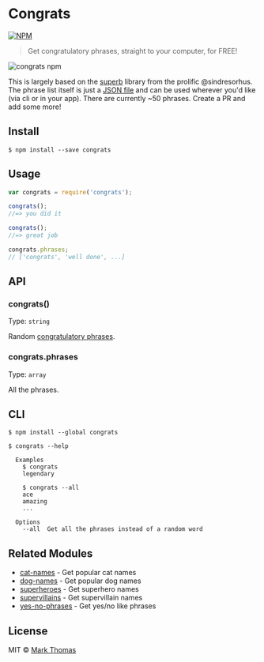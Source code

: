 # Congrats

[![NPM](https://nodei.co/npm/congrats.png?downloads=true&downloadRank=true&stars=true)](https://nodei.co/npm/congrats/)

> Get congratulatory phrases, straight to your computer, for FREE!

![congrats npm](http://i.giphy.com/WPJDGY9K5AVa0.gif)

This is largely based on the [superb](https://www.npmjs.com/package/superb) library from the prolific @sindresorhus. The phrase list itself is just a [JSON file](phrases.json) and can be used wherever you'd like (via cli or in your app). There are currently ~50 phrases. Create a PR and add some more!


## Install

```
$ npm install --save congrats
```


## Usage

```js
var congrats = require('congrats');

congrats();
//=> you did it

congrats();
//=> great job

congrats.phrases;
// ['congrats', 'well done', ...]
```


## API

### congrats()

Type: `string`

Random [congratulatory phrases](phrases.json).

### congrats.phrases

Type: `array`

All the phrases.


## CLI

```
$ npm install --global congrats
```

```
$ congrats --help

  Examples
    $ congrats
    legendary

    $ congrats --all
    ace
    amazing
    ...

  Options
    --all  Get all the phrases instead of a random word
```


## Related Modules

- [cat-names](https://github.com/sindresorhus/superb) - Get popular cat names
- [dog-names](https://github.com/sindresorhus/dog-names) - Get popular dog names
- [superheroes](https://github.com/sindresorhus/superheroes) - Get superhero names
- [supervillains](https://github.com/sindresorhus/supervillains) - Get supervillain names
- [yes-no-phrases](https://github.com/sindresorhus/yes-no-phrases) - Get yes/no like phrases


## License

MIT © [Mark Thomas](https://charityware.github.io)
